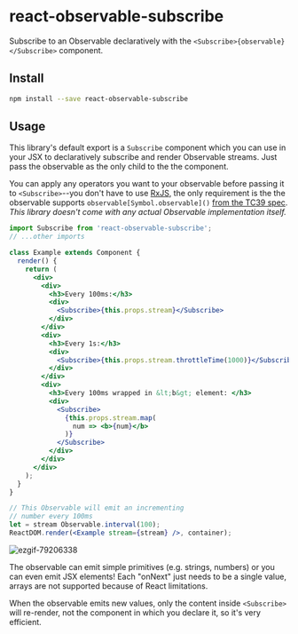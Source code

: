 react-observable-subscribe
=========================

Subscribe to an Observable declaratively with the `<Subscribe>{observable}</Subscribe>` component.

## Install

```bash
npm install --save react-observable-subscribe
```

## Usage

This library's default export is a `Subscribe` component which you can use in your JSX to declaratively subscribe and render Observable streams. Just pass the observable as the only child to the the component.

You can apply any operators you want to your observable before passing it to `<Subscribe>`--you don't have to use [RxJS](https://github.com/ReactiveX/rxjs), the only requirement is the the observable supports `observable[Symbol.observable]()` [from the TC39 spec](https://github.com/zenparsing/es-observable#observable). *This library doesn't come with any actual Observable implementation itself.*

```jsx
import Subscribe from 'react-observable-subscribe';
// ...other imports

class Example extends Component {
  render() {
    return (
      <div>
        <div>
          <h3>Every 100ms:</h3>
          <div>
            <Subscribe>{this.props.stream}</Subscribe>
          </div>
        </div>
        <div>
          <h3>Every 1s:</h3>
          <div>
            <Subscribe>{this.props.stream.throttleTime(1000)}</Subscribe>
          </div>
        </div>
        <div>
          <h3>Every 100ms wrapped in &lt;b&gt; element: </h3>
          <div>
            <Subscribe>
              {this.props.stream.map(
                num => <b>{num}</b>
              )}
            </Subscribe>
          </div>
        </div>
      </div>
    );
  }
}

// This Observable will emit an incrementing
// number every 100ms
let = stream Observable.interval(100);
ReactDOM.render(<Example stream={stream} />, container);

```
![ezgif-79206338](https://cloud.githubusercontent.com/assets/762949/14999593/166d7bbe-113f-11e6-9097-69dd24b76781.gif)

The observable can emit simple primitives (e.g. strings, numbers) or you can even emit JSX elements! Each "onNext" just needs to be a single value, arrays are not supported because of React limitations.

When the observable emits new values, only the content inside `<Subscribe>` will re-render, not the component in which you declare it, so it's very efficient.
